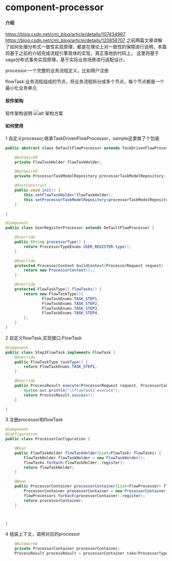 # component-processor

#### 介绍
https://blog.csdn.net/cml_blog/article/details/107434967
https://blog.csdn.net/cml_blog/article/details/120856707
之前两篇文章讲解了如何处理分布式一致性实现原理，都是在理论上对一致性的保障进行说明，本篇将基于之前的介绍完成流程引擎具体的实现，真正落地到代码上。
这里将基于saga分布式事务实现原理，基于实际业务场景进行适配设计。

processor:一个完整的业务流程定义，比如用户注册 

flowTask:业务流程组成的节点，将业务流程拆分成多个节点，每个节点都是一个最小化业务单元

#### 软件架构
软件架构说明
![alt 架构方案](https://img-blog.csdnimg.cn/6a9e6ff0830a4c8e961a163ab5548a20.jpeg#pic_center
)


#### 如何使用
1 自定义processor,继承TaskDrivenFlowProcessor，sample这里做了个包装
```java
public abstract class DefaultFlowProcessor extends TaskDrivenFlowProcessor {

    @Autowired
    private FlowTaskHolder flowTaskHolder;

    @Autowired
    private ProcessorTaskModelRepository processorTaskModelRepository;

    @PostConstruct
    public void init() {
        this.setFlowTaskHolder(flowTaskHolder);
        this.setProcessorTaskModelRepository(processorTaskModelRepository);
    }

}

@Component
public class UserRegisterProcessor extends DefaultFlowProcessor {

    @Override
    public String processorType() {
        return ProcessorTypeEnums.USER_REGISTER.type();
    }

    @Override
    protected ProcessorContext buildContext(ProcessorRequest request) {
        return new ProcessorContext();;
    }

    @Override
    protected FlowTaskType[] flowTasks() {
        return new FlowTaskType[]{
                FlowTaskEnums.TASK_STEP1,
                FlowTaskEnums.TASK_STEP2,
                FlowTaskEnums.TASK_STEP3,
                FlowTaskEnums.TASK_STEP4,
        };
    }
}
```

2 自定义flowTask,实现接口:FlowTask
```java
@Component
public class Step1FlowTask implements FlowTask {
    @Override
    public FlowTaskType taskType() {
        return FlowTaskEnums.TASK_STEP1;
    }

    @Override
    public ProcessResult execute(ProcessorRequest request, ProcessorContext processorContext) {
        System.out.println("\tflowTask1 execute");
        return ProcessResult.success();
    }

}


```

3 注册processor和flowTask

```java
@Component
@Configuration
public class ProcessorConfiguration {

    @Bean
    public FlowTaskHolder flowTaskHolder(List<FlowTask> flowTasks) {
        FlowTaskHolder flowTaskHolder = new FlowTaskHolder();
        flowTasks.forEach(flowTaskHolder::register);
        return flowTaskHolder;
    }

    @Bean
    public ProcessorContainer processorContainer(List<FlowProcessor> flowProcessors) {
        ProcessorContainer processorContainer = new ProcessorContainer();
        flowProcessors.forEach(processorContainer::register);
        return processorContainer;
    }



}
```

4 组装上下文，调用对应的processor

```java
    @Autowired
    private ProcessorContainer processorContainer;
    ProcessResult processResult = processorContainer.take(ProcessorTypeEnums.USER_REGISTER.type()).process(processorRequest);
```